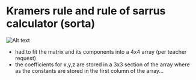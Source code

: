 # Kramers rule and rule of sarrus calculator (sorta)
![Alt text](https://m.media-amazon.com/images/M/MV5BMzI1OWNiNWYtNzA2NS00Mzk5LWE3ZGUtMGNkM2ViODBjYzJiXkEyXkFqcGdeQXVyMzQ3Nzk5MTU@._V1_.jpg)

- had to fit the matrix and its components into a 4x4 array (per teacher request)
- the coefficients for x,y,z are stored in a 3x3 section of the array where as the constants are stored in the first column of the array... 
